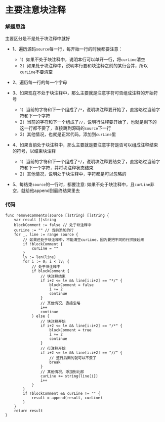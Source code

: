 # 主要注意块注释
### 解题思路
主要区分是不是处于块注释中就好

* 1、遍历源码``source``每一行，每开始一行的时候都要注意：
    * 1）如果不处于块注释中，说明本行可以单开一行，将``curLine``清空
    * 2）如果处于块注释中，说明本行要和块注释之前的某行合并，所以``curLine``不要清空

* 2、遍历每一行的每一个字母
* 3、如果现在不处于块注释中，那么主要就是注意字符可否组成注释的开始符号
    * 1）当前的字符和下一个组成了``/*``，说明块注释要开始了，直接略过当前字符和下一个字符
    * 2）当前的字符和下一个组成了``//``，说明行注释要开始了，也就是剩下的这一行都不要了，直接跳到源码的``source``下一行
    * 3）其他情况，也就是正常代码，添加到``curLine``里

* 4、如果当前处于块注释中，那么主要就是要注意字符是否可以组成注释结束的符号，以结束块注释
    * 1）当前的字符和下一个组成了``*/``，说明块注释要结束了，直接略过当前字符和下一个字符，并将块注释状态结束
    * 2）其他情况，说明处于块注释中，字符都是可以忽略的

* 5、每结束``source``的一行时，都要注意:
如果不处于块注释中，且``curLine``非空，就给他append到最终结果里去

### 代码

```golang
func removeComments(source []string) []string {
	var result []string
	blockComment := false // 处于块注释中
	curLine := "" // 当前添加的行
	for _, line := range source {
		// 如果还处于块注释中，不能清空curLine，因为要把不同的行拼接起来
		if !blockComment {
			curLine = ""
		}
		lv := len(line)
		for i := 0; i < lv; {
			// 处于块注释中
			if blockComment {
				// 块注释结束
				if i+2 <= lv && line[i:i+2] == "*/" {
					blockComment = false
					i += 2
					continue
				}
				// 其他情况，直接忽略
				i++
				continue
			} else {
				// 块注释开始
				if i+2 <= lv && line[i:i+2] == "/*" {
					blockComment = true
					i += 2
					continue
				}
				// 行注释开始
				if i+2 <= lv && line[i:i+2] == "//" {
					// 整行后面的就可以不要了
					break
				}
				// 其他情况，添加到北部
				curLine += string(line[i])
				i++
			}
		}
		if !blockComment && curLine != "" {
			result = append(result, curLine)
		}
	}
	return result
}
```